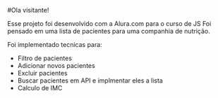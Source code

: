 #Ola visitante!

Esse projeto foi desenvolvido com a Alura.com para o curso de JS
Foi pensado em uma lista de pacientes para uma companhia de nutrição.

Foi implementado tecnicas para:

 - Filtro de pacientes
 - Adicionar novos pacientes
 - Excluir pacientes
 - Buscar pacientes em API e implmentar eles a lista
 - Calculo de IMC



